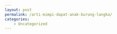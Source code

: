 ```yaml
---
layout: post
permalink: /arti-mimpi-dapat-anak-burung-langka/
categories:
    - Uncategorized
---
```



